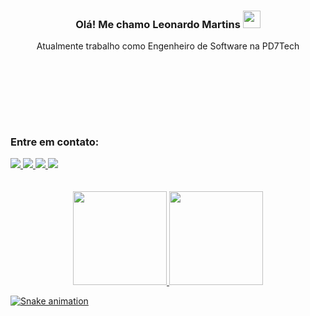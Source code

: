 ###

<h3 align="center">
 Olá! Me chamo Leonardo Martins <img src="https://media.giphy.com/media/hvRJCLFzcasrR4ia7z/giphy.gif" width="28"> 
</h3>
<p align="center">Atualmente trabalho como Engenheiro de Software na PD7Tech</p>
</br>

##

<div align="start"><br> 
<!--  <h3>Skills:</h3>
  <img align="center" alt="JavaScript" height="30" width="40" src="https://raw.githubusercontent.com/devicons/devicon/master/icons/javascript/javascript-plain.svg">
  <img align="center" alt="Node" height="30" width="40" src="https://cdn.jsdelivr.net/gh/devicons/devicon@latest/icons/nodejs/nodejs-original-wordmark.svg">
  <img align="center" alt="NestJS" height="30" width="40"src="https://cdn.jsdelivr.net/gh/devicons/devicon@latest/icons/nestjs/nestjs-original-wordmark.svg" />
  <img align="center" alt="Java" height="30" width="40" src="https://cdn.jsdelivr.net/gh/devicons/devicon/icons/java/java-original.svg">
  <img align="center" alt="React" height="30" width="40" src="https://cdn.jsdelivr.net/gh/devicons/devicon/icons/react/react-original.svg">
  <img align="center" alt="HTML5" height="30" width="40" src="https://raw.githubusercontent.com/devicons/devicon/master/icons/html5/html5-original.svg">
  <img align="center" alt="CSS3" height="30" width="40" src="https://raw.githubusercontent.com/devicons/devicon/master/icons/css3/css3-original.svg"> -->
          
 
  </div>

</br>
</br>




<h3>Entre em contato:</h3>
 <div align="start">    
   <a href="https://www.linkedin.com/in/leonardodsmartins/" target="_blank">
     <img src="https://img.shields.io/badge/-LinkedIn-%230077B5?style=for-the-badge&logo=linkedin&logoColor=white"  target="_blank"/>
   </a> 
   <a href = "mailto:leodsmartins@gmail.com"  target="_blank">
    <img src="https://img.shields.io/badge/-Gmail-%23333?style=for-the-badge&logo=gmail&logoColor=white">
   </a>
   <a href="https://twitter.com/leodsmartins" target="_blank">
    <img src="https://img.shields.io/badge/-Twitter-%230077B5?style=for-the-badge&logo=twitter&logoColor=white"  target="_blank" />
   </a>
   <a href="https://instagram.com/leodsmartins" target="_blank">
    <img src="https://img.shields.io/badge/-Instagram-%23E4405F?style=for-the-badge&logo=instagram&logoColor=white"  target="_blank" />
   </a> 
 </div>
 
 </br>
 </br>

<div  align="center">
  <a href="https://github.com/leodsmartins">
  <img height="150em" src="https://github-readme-stats.vercel.app/api?username=leodsmartins&show_icons=true&theme=dark&include_all_commits=true&count_private=true"/>
  <img height="150em" src="https://github-readme-stats.vercel.app/api/top-langs/?username=leodsmartins&layout=compact&langs_count=7&theme=dark"/>   
</div>
 

   ![Snake animation](https://github.com/leodsmartins/leodsmartins/blob/output/github-contribution-grid-snake.svg)

 

 

 



